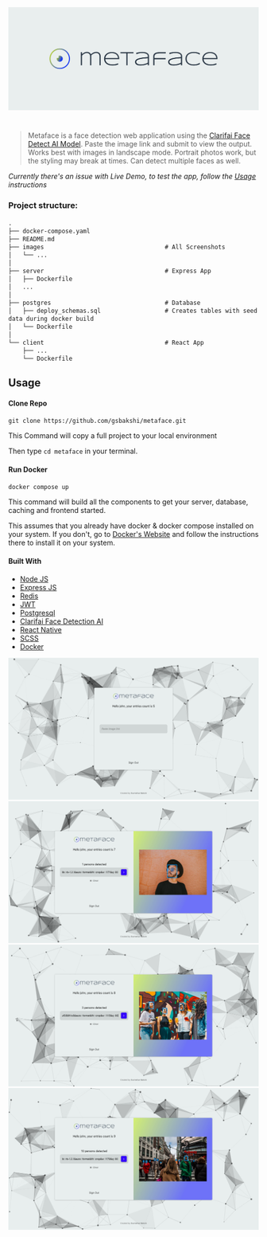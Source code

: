 ![image](https://github.com/gsbakshi/metaface/blob/master/images/cover.png)

#

> Metaface is a face detection web application using the [Clarifai Face Detect AI Model](https://www.clarifai.com/models/ai-face-detection/). Paste the image link and submit to view the output.
> Works best with images in landscape mode. Portrait photos work, but the styling may break at times.
> Can detect multiple faces as well.

*Currently there's an issue with Live Demo, to test the app, follow the [Usage](#Usage) instructions*

### Project structure:

```
.
├── docker-compose.yaml
├── README.md
├── images                                  # All Screenshots
│   └── ...
│
├── server                                  # Express App
│   ├── Dockerfile
│   ...
│
├── postgres                                # Database
│   ├── deploy_schemas.sql                  # Creates tables with seed data during docker build
│   └── Dockerfile
│
└── client                                  # React App
    ├── ...
    └── Dockerfile

```

## Usage

#### Clone Repo

```shell
git clone https://github.com/gsbakshi/metaface.git
```
This Command will copy a full project to your local environment

Then type `cd metaface` in your terminal.

#### Run Docker

```
docker compose up
```

This command will build all the components to get your server, database, caching and frontend started.

This assumes that you already have docker & docker compose installed on your system. If you don't, go to [Docker's Website](https://docs.docker.com/get-docker/) and follow the instructions there to install it on your system.

#### Built With

- [Node JS](https://nodejs.org/en/)
- [Express JS](https://expressjs.com/)
- [Redis](https://redis.io/)
- [JWT](https://jwt.io/)
- [Postgresql](https://www.postgresql.org/)
- [Clarifai Face Detection AI](https://www.clarifai.com/models/ai-face-detection/)
- [React Native](https://facebook.github.io/react-native/)
- [SCSS](https://sass-lang.com/)
- [Docker](https://www.docker.com/)

![HomePage](https://github.com/gsbakshi/metaface/blob/master/images/4.png)
![Detect Person](https://github.com/gsbakshi/metaface/blob/master/images/6.png)
![Detect People](https://github.com/gsbakshi/metaface/blob/master/images/7.png)
![Detect People 2](https://github.com/gsbakshi/metaface/blob/master/images/8.png)